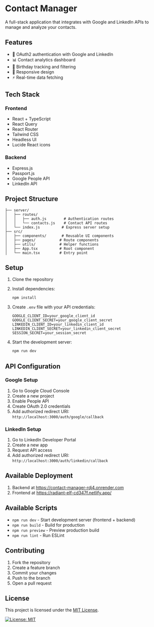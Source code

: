 # Contact Manager

A full-stack application that integrates with Google and LinkedIn APIs to manage and analyze your contacts.

## Features

- 🔐 OAuth2 authentication with Google and LinkedIn
- 📊 Contact analytics dashboard
- 🎂 Birthday tracking and filtering
- 📱 Responsive design
- ⚡ Real-time data fetching

## Tech Stack

### Frontend
- React + TypeScript
- React Query
- React Router
- Tailwind CSS
- Headless UI
- Lucide React icons

### Backend
- Express.js
- Passport.js
- Google People API
- LinkedIn API

## Project Structure

```
├── server/
│   ├── routes/
│   │   ├── auth.js        # Authentication routes
│   │   └── contacts.js    # Contact API routes
│   └── index.js          # Express server setup
├── src/
│   ├── components/       # Reusable UI components
│   ├── pages/           # Route components
│   ├── utils/           # Helper functions
│   ├── App.tsx          # Root component
│   └── main.tsx         # Entry point
```

## Setup

1. Clone the repository
2. Install dependencies:
   ```bash
   npm install
   ```

3. Create `.env` file with your API credentials:
   ```
   GOOGLE_CLIENT_ID=your_google_client_id
   GOOGLE_CLIENT_SECRET=your_google_client_secret
   LINKEDIN_CLIENT_ID=your_linkedin_client_id
   LINKEDIN_CLIENT_SECRET=your_linkedin_client_secret
   SESSION_SECRET=your_session_secret
   ```

4. Start the development server:
   ```bash
   npm run dev
   ```

## API Configuration

### Google Setup
1. Go to Google Cloud Console
2. Create a new project
3. Enable People API
4. Create OAuth 2.0 credentials
5. Add authorized redirect URI: `http://localhost:3000/auth/google/callback`

### LinkedIn Setup
1. Go to LinkedIn Developer Portal
2. Create a new app
3. Request API access
4. Add authorized redirect URI: `http://localhost:3000/auth/linkedin/callback`

## Available Deployment
1. Backend at https://contact-manager-rdj4.onrender.com
2. Frontend at https://radiant-elf-cd347f.netlify.app/

## Available Scripts

- `npm run dev` - Start development server (frontend + backend)
- `npm run build` - Build for production
- `npm run preview` - Preview production build
- `npm run lint` - Run ESLint

## Contributing

1. Fork the repository
2. Create a feature branch
3. Commit your changes
4. Push to the branch
5. Open a pull request

## License

This project is licensed under the [MIT License](./LICENSE).

[![License: MIT](https://img.shields.io/badge/License-MIT-yellow.svg)](./LICENSE)